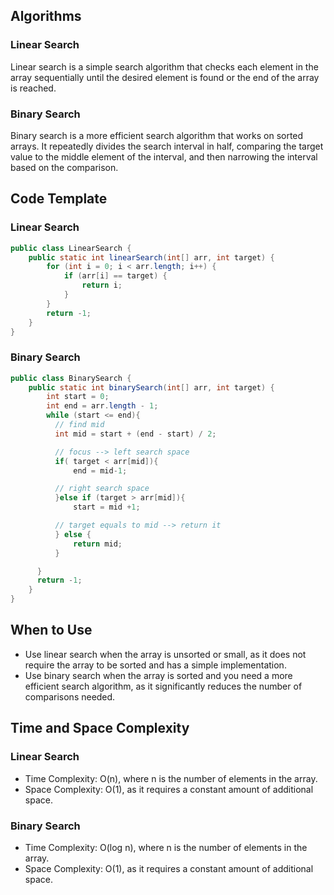 
  
 
## Algorithms
 
  ### Linear Search
  Linear search is a simple search algorithm that checks each element in the array
  sequentially until the desired element is found or the end of the array is reached.
 
  ### Binary Search
  Binary search is a more efficient search algorithm that works on sorted arrays.
  It repeatedly divides the search interval in half, comparing the target value to
  the middle element of the interval, and then narrowing the interval based on the comparison.
 
  ## Code Template
 
  ### Linear Search
  ```java
  public class LinearSearch {
      public static int linearSearch(int[] arr, int target) {
          for (int i = 0; i < arr.length; i++) {
              if (arr[i] == target) {
                  return i;
              }
          }
          return -1;
      }
  }
  ```
 
  ### Binary Search
  ```java
  public class BinarySearch {
      public static int binarySearch(int[] arr, int target) {
          int start = 0;
          int end = arr.length - 1;
          while (start <= end){
            // find mid
            int mid = start + (end - start) / 2;

            // focus --> left search space 
            if( target < arr[mid]){
                end = mid-1;

            // right search space
            }else if (target > arr[mid]){
                start = mid +1;

            // target equals to mid --> return it
            } else {
                return mid;
            }

        }
        return -1;
      }
  }
  ```
 
  ## When to Use
 
  - Use linear search when the array is unsorted or small, as it does not require
    the array to be sorted and has a simple implementation.
  - Use binary search when the array is sorted and you need a more efficient search
    algorithm, as it significantly reduces the number of comparisons needed.
 
  ## Time and Space Complexity
 
  ### Linear Search
  - Time Complexity: O(n), where n is the number of elements in the array.
  - Space Complexity: O(1), as it requires a constant amount of additional space.
 
  ### Binary Search
  - Time Complexity: O(log n), where n is the number of elements in the array.
  - Space Complexity: O(1), as it requires a constant amount of additional space.
 